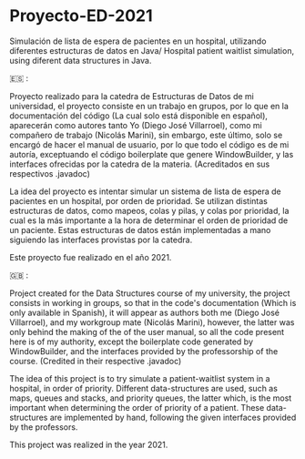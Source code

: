 # Proyecto-ED-2021
Simulación de lista de espera de pacientes en un hospital, utilizando diferentes estructuras de datos en Java/ Hospital patient waitlist simulation, using diferent data structures in Java.

:es: :

Proyecto realizado para la catedra de Estructuras de Datos de mi universidad, el proyecto consiste en un trabajo en grupos, por lo que en la documentación del código (La cual solo está disponible en español), aparecerán como autores tanto Yo (Diego José Villarroel), como mi compañero de trabajo (Nicolás Marini), sin embargo, este último, solo se encargó de hacer el manual de usuario, por lo que todo el código es de mi autoría, exceptuando el código boilerplate que genere WindowBuilder, y las interfaces ofrecidas por la catedra de la materia. (Acreditados en sus respectivos .javadoc)

La idea del proyecto es intentar simular un sistema de lista de espera de pacientes en un hospital, por orden de prioridad. Se utilizan distintas estructuras de datos, como mapeos, colas y pilas, y colas por prioridad, la cual es la más importante a la hora de determinar el orden de prioridad de un paciente. Estas estructuras de datos están implementadas a mano siguiendo las interfaces provistas por la catedra.

Este proyecto fue realizado en el año 2021.


:uk:	 :

Project created for the Data Structures course of my university, the project consists in working in groups, so that in the code's documentation (Which is only available in Spanish), it will appear as authors both me (Diego José Villarroel), and my workgroup mate (Nicolás Marini), however, the latter was only behind the making of the of the user manual, so all the code present here is of my authority, except the boilerplate code generated by WindowBuilder, and the interfaces provided by the professorship of the course. (Credited in their respective .javadoc)

The idea of this project is to try simulate a patient-waitlist system in a hospital, in order of priority. Different data-structures are used, such as maps, queues and stacks, and priority queues, the latter which, is the most important when determining the order of priority of a patient. These data-structures are implemented by hand, following the given interfaces provided by the professors.

This project was realized in the year 2021.